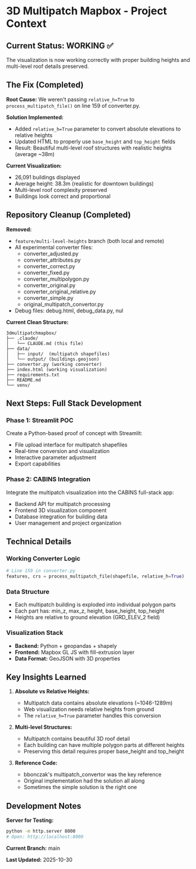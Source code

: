 # 3D Multipatch Mapbox - Project Context

## Current Status: WORKING ✅

The visualization is now working correctly with proper building heights and multi-level roof details preserved.

## The Fix (Completed)

**Root Cause:** We weren't passing `relative_h=True` to `process_multipatch_file()` on line 159 of converter.py.

**Solution Implemented:**
- Added `relative_h=True` parameter to convert absolute elevations to relative heights
- Updated HTML to properly use `base_height` and `top_height` fields
- Result: Beautiful multi-level roof structures with realistic heights (average ~38m)

**Current Visualization:**
- 26,091 buildings displayed
- Average height: 38.3m (realistic for downtown buildings)
- Multi-level roof complexity preserved
- Buildings look correct and proportional

## Repository Cleanup (Completed)

**Removed:**
- `feature/multi-level-heights` branch (both local and remote)
- All experimental converter files:
  - converter_adjusted.py
  - converter_attributes.py
  - converter_correct.py
  - converter_fixed.py
  - converter_multipolygon.py
  - converter_original.py
  - converter_original_relative.py
  - converter_simple.py
  - original_multipatch_convertor.py
- Debug files: debug.html, debug_data.py, nul

**Current Clean Structure:**
```
3dmultipatchmapbox/
├── .claude/
│   └── CLAUDE.md (this file)
├── data/
│   ├── input/  (multipatch shapefiles)
│   └── output/ (buildings.geojson)
├── converter.py (working converter)
├── index.html (working visualization)
├── requirements.txt
├── README.md
└── venv/
```

## Next Steps: Full Stack Development

### Phase 1: Streamlit POC
Create a Python-based proof of concept with Streamlit:
- File upload interface for multipatch shapefiles
- Real-time conversion and visualization
- Interactive parameter adjustment
- Export capabilities

### Phase 2: CABINS Integration
Integrate the multipatch visualization into the CABINS full-stack app:
- Backend API for multipatch processing
- Frontend 3D visualization component
- Database integration for building data
- User management and project organization

## Technical Details

### Working Converter Logic
```python
# Line 159 in converter.py
features, crs = process_multipatch_file(shapefile, relative_h=True)
```

### Data Structure
- Each multipatch building is exploded into individual polygon parts
- Each part has: min_z, max_z, height, base_height, top_height
- Heights are relative to ground elevation (GRD_ELEV_2 field)

### Visualization Stack
- **Backend:** Python + geopandas + shapely
- **Frontend:** Mapbox GL JS with fill-extrusion layer
- **Data Format:** GeoJSON with 3D properties

## Key Insights Learned

1. **Absolute vs Relative Heights:**
   - Multipatch data contains absolute elevations (~1046-1289m)
   - Web visualization needs relative heights from ground
   - The `relative_h=True` parameter handles this conversion

2. **Multi-level Structures:**
   - Multipatch contains beautiful 3D roof detail
   - Each building can have multiple polygon parts at different heights
   - Preserving this detail requires proper base_height and top_height

3. **Reference Code:**
   - bbonczak's multipatch_convertor was the key reference
   - Original implementation had the solution all along
   - Sometimes the simple solution is the right one

## Development Notes

**Server for Testing:**
```bash
python -m http.server 8000
# Open: http://localhost:8000
```

**Current Branch:** main

**Last Updated:** 2025-10-30
